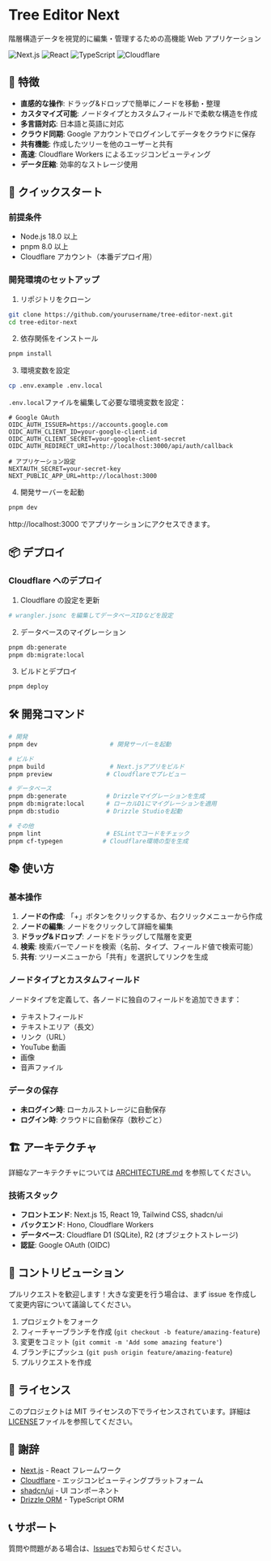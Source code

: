# Tree Editor Next

階層構造データを視覚的に編集・管理するための高機能 Web アプリケーション

![Next.js](https://img.shields.io/badge/Next.js-15.3-black?style=flat-square&logo=next.js)
![React](https://img.shields.io/badge/React-19.1-61DAFB?style=flat-square&logo=react)
![TypeScript](https://img.shields.io/badge/TypeScript-5.8-3178C6?style=flat-square&logo=typescript)
![Cloudflare](https://img.shields.io/badge/Cloudflare-Workers-F38020?style=flat-square&logo=cloudflare)

## 🌟 特徴

- **直感的な操作**: ドラッグ&ドロップで簡単にノードを移動・整理
- **カスタマイズ可能**: ノードタイプとカスタムフィールドで柔軟な構造を作成
- **多言語対応**: 日本語と英語に対応
- **クラウド同期**: Google アカウントでログインしてデータをクラウドに保存
- **共有機能**: 作成したツリーを他のユーザーと共有
- **高速**: Cloudflare Workers によるエッジコンピューティング
- **データ圧縮**: 効率的なストレージ使用

## 🚀 クイックスタート

### 前提条件

- Node.js 18.0 以上
- pnpm 8.0 以上
- Cloudflare アカウント（本番デプロイ用）

### 開発環境のセットアップ

1. リポジトリをクローン

```bash
git clone https://github.com/yourusername/tree-editor-next.git
cd tree-editor-next
```

2. 依存関係をインストール

```bash
pnpm install
```

3. 環境変数を設定

```bash
cp .env.example .env.local
```

`.env.local`ファイルを編集して必要な環境変数を設定：

```env
# Google OAuth
OIDC_AUTH_ISSUER=https://accounts.google.com
OIDC_AUTH_CLIENT_ID=your-google-client-id
OIDC_AUTH_CLIENT_SECRET=your-google-client-secret
OIDC_AUTH_REDIRECT_URI=http://localhost:3000/api/auth/callback

# アプリケーション設定
NEXTAUTH_SECRET=your-secret-key
NEXT_PUBLIC_APP_URL=http://localhost:3000
```

4. 開発サーバーを起動

```bash
pnpm dev
```

http://localhost:3000 でアプリケーションにアクセスできます。

## 📦 デプロイ

### Cloudflare へのデプロイ

1. Cloudflare の設定を更新

```bash
# wrangler.jsonc を編集してデータベースIDなどを設定
```

2. データベースのマイグレーション

```bash
pnpm db:generate
pnpm db:migrate:local
```

3. ビルドとデプロイ

```bash
pnpm deploy
```

## 🛠️ 開発コマンド

```bash
# 開発
pnpm dev                    # 開発サーバーを起動

# ビルド
pnpm build                  # Next.jsアプリをビルド
pnpm preview               # Cloudflareでプレビュー

# データベース
pnpm db:generate           # Drizzleマイグレーションを生成
pnpm db:migrate:local      # ローカルD1にマイグレーションを適用
pnpm db:studio             # Drizzle Studioを起動

# その他
pnpm lint                  # ESLintでコードをチェック
pnpm cf-typegen           # Cloudflare環境の型を生成
```

## 📚 使い方

### 基本操作

1. **ノードの作成**: 「+」ボタンをクリックするか、右クリックメニューから作成
2. **ノードの編集**: ノードをクリックして詳細を編集
3. **ドラッグ&ドロップ**: ノードをドラッグして階層を変更
4. **検索**: 検索バーでノードを検索（名前、タイプ、フィールド値で検索可能）
5. **共有**: ツリーメニューから「共有」を選択してリンクを生成

### ノードタイプとカスタムフィールド

ノードタイプを定義して、各ノードに独自のフィールドを追加できます：

- テキストフィールド
- テキストエリア（長文）
- リンク（URL）
- YouTube 動画
- 画像
- 音声ファイル

### データの保存

- **未ログイン時**: ローカルストレージに自動保存
- **ログイン時**: クラウドに自動保存（数秒ごと）

## 🏗️ アーキテクチャ

詳細なアーキテクチャについては [ARCHITECTURE.md](./ARCHITECTURE.md) を参照してください。

### 技術スタック

- **フロントエンド**: Next.js 15, React 19, Tailwind CSS, shadcn/ui
- **バックエンド**: Hono, Cloudflare Workers
- **データベース**: Cloudflare D1 (SQLite), R2 (オブジェクトストレージ)
- **認証**: Google OAuth (OIDC)

## 🤝 コントリビューション

プルリクエストを歓迎します！大きな変更を行う場合は、まず issue を作成して変更内容について議論してください。

1. プロジェクトをフォーク
2. フィーチャーブランチを作成 (`git checkout -b feature/amazing-feature`)
3. 変更をコミット (`git commit -m 'Add some amazing feature'`)
4. ブランチにプッシュ (`git push origin feature/amazing-feature`)
5. プルリクエストを作成

## 📝 ライセンス

このプロジェクトは MIT ライセンスの下でライセンスされています。詳細は[LICENSE](LICENSE)ファイルを参照してください。

## 🙏 謝辞

- [Next.js](https://nextjs.org/) - React フレームワーク
- [Cloudflare](https://www.cloudflare.com/) - エッジコンピューティングプラットフォーム
- [shadcn/ui](https://ui.shadcn.com/) - UI コンポーネント
- [Drizzle ORM](https://orm.drizzle.team/) - TypeScript ORM

## 📞 サポート

質問や問題がある場合は、[Issues](https://github.com/aozou99/tree-editor)でお知らせください。

